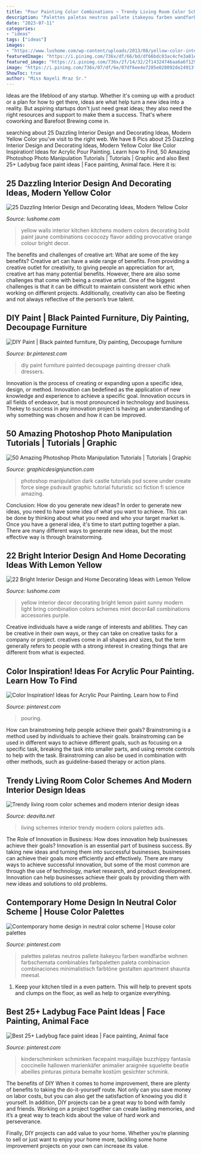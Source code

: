 ```yaml
---
title: "Pour Painting Color Combinations ~ Trendy Living Room Color Schemes And Modern Interior Design Ideas"
description: "Palettes paletas neutros pallete itakeyou farben wandfarbe wohnen farbschemata combinables farbpaletten paleta combinacion combinaciones minimalistisch farbtöne gestalten apartment shaunta meesal"
date: "2023-07-11"
categories:
- "ideas"
tags: ["ideas"]
images:
- "https://www.lushome.com/wp-content/uploads/2013/08/yellow-color-interior-design-decorating-ideas-10.jpg"
featuredImage: "https://i.pinimg.com/736x/df/66/bd/df66bdc83ac4cfe3a81eca5e3ba36289.jpg"
featured_image: "https://i.pinimg.com/736x/2f/14/32/2f14324746aa6a6f1294e2f6834c16f0.jpg"
image: "https://i.pinimg.com/736x/07/df/6e/07df6ee4e7285e028092de24913fbd80.jpg"
ShowToc: true
author: "Miss Nayeli Mraz Sr."
---
```



Ideas are the lifeblood of any startup. Whether it's coming up with a product or a plan for how to get there, ideas are what help turn a new idea into a reality. But aspiring startups don't just need great ideas; they also need the right resources and support to make them a success. That's where coworking and Barefoot Brewing come in.

	

		
searching about 25 Dazzling Interior Design and Decorating Ideas, Modern Yellow Color you've visit to the right web. We have 8 Pics about 25 Dazzling Interior Design and Decorating Ideas, Modern Yellow Color like Color Inspiration! Ideas for Acrylic Pour Painting. Learn how to Find, 50 Amazing Photoshop Photo Manipulation Tutorials | Tutorials | Graphic and also Best 25+ Ladybug face paint ideas | Face painting, Animal face. Here it is:
		
    
## 25 Dazzling Interior Design And Decorating Ideas, Modern Yellow Color

<img loading=lazy src="https://www.lushome.com/wp-content/uploads/2013/08/yellow-color-interior-design-decorating-ideas-10.jpg" onerror="this.onerror=null;this.src='https://tse4.mm.bing.net/th?id=OIP.0D36J_cNKDFa0IRoaQIa8wHaJO&amp;pid=15.1';" alt="25 Dazzling Interior Design and Decorating Ideas, Modern Yellow Color">

_Source: lushome.com_

>yellow walls interior kitchen kitchens modern colors decorating bold paint jaune combinations cococozy flavor adding provocative orange colour bright decor. 

	

The benefits and challenges of creative art: What are some of the key benefits?
Creative art can have a wide range of benefits. From providing a creative outlet for creativity, to giving people an appreciation for art, creative art has many potential benefits. However, there are also some challenges that come with being a creative artist. One of the biggest challenges is that it can be difficult to maintain consistent work ethic when working on different projects. Additionally, creativity can also be fleeting and not always reflective of the person’s true talent.

    
## DIY Paint | Black Painted Furniture, Diy Painting, Decoupage Furniture

<img loading=lazy src="https://i.pinimg.com/736x/9f/02/ed/9f02ed2d4eb7a605e0c464847d0b3f2d.jpg" onerror="this.onerror=null;this.src='https://tse3.mm.bing.net/th?id=OIP.WAm2DbcCWAkrd4yBs-MIJgHaLN&amp;pid=15.1';" alt="DIY Paint | Black painted furniture, Diy painting, Decoupage furniture">

_Source: br.pinterest.com_

>diy paint furniture painted decoupage painting dresser chalk dressers. 

	

Innovation is the process of creating or expanding upon a specific idea, design, or method. Innovation can bedefined as the application of new knowledge and experience to achieve a specific goal. Innovation occurs in all fields of endeavor, but is most pronounced in technology and business. Thekey to success in any innovation project is having an understanding of why something was chosen and how it can be improved.

    
## 50 Amazing Photoshop Photo Manipulation Tutorials | Tutorials | Graphic

<img loading=lazy src="https://graphicdesignjunction.com/wp-content/uploads/2016/06/22+photo+manipulation+tutorials.jpg" onerror="this.onerror=null;this.src='https://tse2.mm.bing.net/th?id=OIP.6Rn7dKpib3rwq2qbb5r8UQHaKk&amp;pid=15.1';" alt="50 Amazing Photoshop Photo Manipulation Tutorials | Tutorials | Graphic">

_Source: graphicdesignjunction.com_

>photoshop manipulation dark castle tutorials psd scene under create force siege psdvault graphic tutorial futuristic sci fiction fi science amazing. 

	

Conclusion: How do you generate new ideas?
In order to generate new ideas, you need to have some idea of what you want to achieve. This can be done by thinking about what you need and who your target market is. Once you have a general idea, it's time to start putting together a plan. There are many different ways to generate new ideas, but the most effective way is through brainstorming.

    
## 22 Bright Interior Design And Home Decorating Ideas With Lemon Yellow

<img loading=lazy src="https://www.lushome.com/wp-content/uploads/2013/11/modern-interior-decorating-color-schemes-yellow-color-20.jpg" onerror="this.onerror=null;this.src='https://tse3.mm.bing.net/th?id=OIP.IH_gVPSIeM3sJ9NDCNVnOgHaEI&amp;pid=15.1';" alt="22 Bright Interior Design and Home Decorating Ideas with Lemon Yellow">

_Source: lushome.com_

>yellow interior decor decorating bright lemon paint sunny modern light bring combination colors schemes mint decor4all combinations accessories purple. 

	

Creative individuals have a wide range of interests and abilities. They can be creative in their own ways, or they can take on creative tasks for a company or project. creatives come in all shapes and sizes, but the term generally refers to people with a strong interest in creating things that are different from what is expected.

    
## Color Inspiration! Ideas For Acrylic Pour Painting. Learn How To Find

<img loading=lazy src="https://i.pinimg.com/736x/07/df/6e/07df6ee4e7285e028092de24913fbd80.jpg" onerror="this.onerror=null;this.src='https://tse3.mm.bing.net/th?id=OIP.rl1-oTAbU-2nu5S1thRk4wHaLH&amp;pid=15.1';" alt="Color Inspiration! Ideas for Acrylic Pour Painting. Learn how to Find">

_Source: pinterest.com_

>pouring. 

	

How can brainstroming help people achieve their goals?
Brainstroming is a method used by individuals to achieve their goals. brainstroming can be used in different ways to achieve different goals, such as focusing on a specific task, breaking the task into smaller parts, and using remote controls to help with the task. Brainstroming can also be used in combination with other methods, such as guideline-based therapy or action plans.

    
## Trendy Living Room Color Schemes And Modern Interior Design Ideas

<img loading=lazy src="https://deavita.net/wp-content/uploads/2018/06/trendy-living-room-colourd-design-ideas-schemes-palettes.jpg" onerror="this.onerror=null;this.src='https://tse1.mm.bing.net/th?id=OIP.HGzS1zmUAUUCthdlEXwttgHaHa&amp;pid=15.1';" alt="Trendy living room color schemes and modern interior design ideas">

_Source: deavita.net_

>living schemes interior trendy modern colors palettes ads. 

	

The Role of Innovation in Business: How does innovation help businesses achieve their goals?
Innovation is an essential part of business success. By taking new ideas and turning them into successful businesses, businesses can achieve their goals more efficiently and effectively. There are many ways to achieve successful innovation, but some of the most common are through the use of technology, market research, and product development. Innovation can help businesses achieve their goals by providing them with new ideas and solutions to old problems.

    
## Contemporary Home Design In Neutral Color Scheme | House Color Palettes

<img loading=lazy src="https://i.pinimg.com/736x/2f/14/32/2f14324746aa6a6f1294e2f6834c16f0.jpg" onerror="this.onerror=null;this.src='https://tse2.mm.bing.net/th?id=OIP.8tV9ZvUniaaumYbHaGk8lAHaNF&amp;pid=15.1';" alt="Contemporary home design in neutral color scheme | House color palettes">

_Source: pinterest.com_

>palettes paletas neutros pallete itakeyou farben wandfarbe wohnen farbschemata combinables farbpaletten paleta combinacion combinaciones minimalistisch farbtöne gestalten apartment shaunta meesal. 

	

1. Keep your kitchen tiled in a even pattern. This will help to prevent spots and clumps on the floor, as well as help to organize everything.

    
## Best 25+ Ladybug Face Paint Ideas | Face Painting, Animal Face

<img loading=lazy src="https://i.pinimg.com/736x/df/66/bd/df66bdc83ac4cfe3a81eca5e3ba36289.jpg" onerror="this.onerror=null;this.src='https://tse3.mm.bing.net/th?id=OIP.uGd7GPVd7c36UhrhUXb83QAAAA&amp;pid=15.1';" alt="Best 25+ Ladybug face paint ideas | Face painting, Animal face">

_Source: pinterest.com_

>kinderschminken schminken facepaint maquillaje buzzhippy fantasía coccinelle hallowen marienkäfer animalier araignée squelette beatle abeilles pinturas pintura bemalte kostüm gesichter schmink. 

	

The benefits of DIY
When it comes to home improvement, there are plenty of benefits to taking the do-it-yourself route. Not only can you save money on labor costs, but you can also get the satisfaction of knowing you did it yourself.
In addition, DIY projects can be a great way to bond with family and friends. Working on a project together can create lasting memories, and it’s a great way to teach kids about the value of hard work and perseverance.

Finally, DIY projects can add value to your home. Whether you’re planning to sell or just want to enjoy your home more, tackling some home improvement projects on your own can increase its value.

